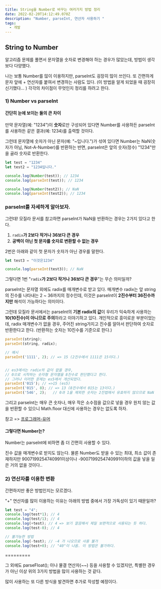 ```yaml
---
title: String을 Number로 바꾸는 여러가지 방법 정리
date: 2022-02-20T14:12:49.070Z
description: "Number, parseInt, 연산자 사용하기 "
tags:
  - 개발
---
```

## String to Number

알고리즘 문제를 풀면서 문자열을 숫자로 변경해야 하는 경우가 많았는데, 방법이 생각보다 다양했다. 

나는 보통 Number를 많이 이용하지만, parseInt도 굉장히 많이 쓰인다. 또 간편하게 문자 앞에 + 연산자를 붙여서 변경하는 사람도 있다. (이 방법을 알게 되었을 때 굉장히 신기했다... ) 각각의 차이점이 무엇인지 정리를 하려고 한다.

### 1) Number vs parseInt

#### 간단히 눈에 보이는 둘의 큰 차이

만약 문자열(예: "1234")이 **숫자**로만 구성되어 있다면 Number를 사용하든 parseInt를 사용하든 같은 결과(예: 1234)를 출력할 것이다.

그런데 문자열에 숫자가 아닌 문자(예: "~입니다.")가 섞여 있다면 Number는 NaN(숫자가 아님, Not-A-Number)를 반환하는 반면, parseInt은 앞의 숫자(정수) "1234"만을 골라 숫자로 반환한다.  

```javascript
let test = "1234"
let test2 = "1234입니다."

console.log(Number(test)); // 1234
console.log(parseInt(test)); // 1234

console.log(Number(test2)); // NaN
console.log(parseInt(test2)); // 1234
```



### parseInt를 자세하게 알아보자.

그런데! 모질라 문서를 참고하면 parseInt가 NaN을 반환하는 경우는 2가지 있다고 한다. 

1. `radix`**가 2보다 작거나 36보다 큰 경우**
2. **공백이 아닌 첫 문자를 숫자로 변환할 수 없는 경우**

2번은 아래와 같이 첫 문자가 숫자가 아닌 경우를 말한다. 

```javascript
let test3 = "이것은1234"

console.log(parseInt(test3)); // NaN
```

그렇다면 1번 "`radix`**가 2보다 작거나 36보다 큰 경우**"는  무슨 의미일까? 

parseInt는 문자열 외에도 radix를 매개변수로 받고 있다. 매개변수 radix는 앞 string의 진수를 나타내는 2 ~ 36까지의 정수인데, 이것은 parseInt이 **2진수부터 36진수까지만** 해석이 가능하다는 의미이다. 

그런데 모질라 문서에서는 parseInt의 **기본 radix의 값**이 우리가 익숙하게 사용하는 **10(10진수)이 아니므로 주의**하라고 이야기하고 있다. 개인적으로 흥미로운 부분이었는데, radix 매개변수가 없을 경우, 주어진 string가지고 진수를 알아서 판단하여 숫자로 반환한다고 한다. (반환하는 숫자는 10진수를 기준으로 한다.)

```javascript
parseInt(string);
parseInt(string, radix); 

// 예시
parseInt('1111', 2); // => 15 (2진수에서 1111은 15이다.)


// es3에서는 radix의 값이 없을 경우,
// 0으로 시작하는 숫자형 문자열을 8진수로 판단했다고 한다.
// 그러나 이러한 문제는 es5에서 개선되었다.
parseInt('015'); // =>15 (es5)
parseInt('015', 8); // => 13 (8진수에서 015는 13이다.)
parseInt('546', 2);   // 0과 1을 제외한 숫자는 2진법에서 유효하지 않으므로 NaN

```

그리고 parseInt는 매우 큰 숫자나, 매우 작은 소수점을 값으로 넣을 경우 원치 않는 값을 반환할 수 있으니 Math.floor 대신에 사용하는 경우는 없도록 하자.  

참고 => [프로그래머-유머](https://twitter.com/PR0GRAMMERHUM0R/status/1488436988051181568?s=20&t=JFBSpHBD08DIW9sw3e5clw)



#### 그렇다면 Number는?

Number는 parseInt에 비하면 좀 더 간편히 사용할 수 있다. 

진수 값을 매개변수로 받지도 않는다. 물론 Number도 받을 수 있는 최대, 최소 값이 존재하지만 9007199254740991이상이나 -9007199254740991이하의 값을 넣을 일은 거의 없을 것이다.. 



### 2) 연산자를 이용한 변환

간편하지만 좋은 방법인지는 모르겠다. 

"+" 연산자를 많이 이용하는 이유는 아래의 방법 중에서 가장 가독성이 있기 때문일까?

```javascript
let test = "4";
console.log(test*1); // 4
console.log(test/1); // 4
console.log(+test); // 4 => 보기 깔끔해서 제일 보편적으로 사용되는 듯 하다.
console.log(test-0); // 4

// 불가능한 방법
console.log(-test); // -4 가 나오므로 사용 불가
console.log(test+0); // "40"이 나옴. 이 방법은 불가하다.
```



\=========

그 외에도 parseFloat(); 이나 물결 연산자(\~\~) 등을 사용할 수 있겠지만, 특별한 경우가 아닌 이상 위의 3가지 방법을 많이 사용하는 것 같다. 

많이 사용하는 또 다른 방식을 발견하면 추가로 작성할 예정이다.